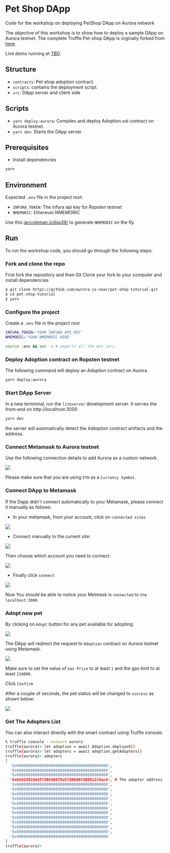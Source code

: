 # Pet Shop DApp

Code for the workshop on deploying PetShop DApp on Aurora network

The objective of this workshop is to show how to deploy a sample DApp on Aurora testnet. The complete Truffle Pet-shop DApp is orginally forked from [here](https://github.com/trufflesuite/pet-shop-tutorial).

Live demo running at *[TBD]()*.

## Structure

- `contracts`: Pet shop adoption contract.
- `scripts`: contains the deployment script.
- `src`: DApp server and client side

## Scripts

- `yarn deploy:aurora`: Compiles and deploy Adoption.sol contract on Aurora testnet.
- `yarn dev`: Starts the DApp server

## Prerequisites

- Install dependencies
```bash
yarn 
```

## Environment

Expected `.env` file in the project root:

- `INFURA_TOKEN`: The infura api key for Ropsten testnet
- `NMEMORIC`: Ethereum NMEMORIC 

Use this [iancoleman.io/bip39/](https://iancoleman.io/bip39/) to generate `NMEMORIC` on the fly.

## Run

To run the workshop code, you should go through the following steps:

### Fork and clone the repo

First fork the repository and then Git Clone your fork to your computer and install dependencies

```bash
$ git clone https://github.com/aurora-is-near/pet-shop-tutorial.git
$ cd pet-shop-tutorial
$ yarn
```

### Configure the project

Create a `.env` file in the project root

```bash
INFURA_TOKEN='YOUR INFURA API KEY'
NMEMORIC='YOUR NMEMORIC HERE'
```

```bash
source .env && set -a # exports all the env vars
```

### Deploy Adoption contract on Ropsten testnet

The following command will deploy an Adoption contract on Aurora.
```bash
yarn deploy:aurora
```

### Start DApp Server
In a new ternminal, run the `liteserver` development server. It serves the front-end on http://localhost:3000

```bash
yarn dev
```


the server will automatically detect the Adtoption contract artifacts and the address.
### Connect Metamask to Aurora testnet

Use the following connection details to add Aurora as a custom network.

![](./imgs/connect-to-aurora.png)

Please make sure that you are using `ETH` as a `Currency Symbol`.

### Connect DApp to Metamask 

If the Dapp didn't connect automatically to your Metamask, please connect it manually as follows:

- In your metamask, from your account, click on `connected sites`

![](./imgs/mm-settings.png)

- Connect manually to the current site:

![](./imgs/mm-connect.png)

Then choose which account you need to connect:

![](./imgs/mm-choose-account.png)

- Finally click `connect`

![](./imgs/mm-connect1.png)

Now You should be able to notice your Metmask is `connected` to `the localhost:3000`.


### Adopt new pet

By clicking on `Adopt` button for any pet available for adopting:


![](./imgs/mm-adopt1.png)


The DApp will redirect the request to `Adoption` contract on Aurora testnet using Metamask. 

![](./imgs/mm-adopt2.png)

Make sure to set the value of `Gas Price` to at least `1` and the gas limit to at least `210000`.

Click `Confirm`

After a couple of seconds, the pet status will be changed to `success` as shown below:

![](./imgs/mm-adopt3.jpg)

### Get The Adopters List

You can also interact directly with the smart contract using Truffle console:

```bash
% truffle console --network aurora                                                          
truffle(aurora)> let adoption = await Adoption.deployed()
truffle(aurora)> let adopters = await adoption.getAdopters()
truffle(aurora)> adopters
[
  '0x0000000000000000000000000000000000000000',
  '0x0000000000000000000000000000000000000000',
  '0x0000000000000000000000000000000000000000',
  '0x6A33382de9f73B846878a57500d055B981229ac4', # The adopter address
  '0x0000000000000000000000000000000000000000',
  '0x0000000000000000000000000000000000000000',
  '0x0000000000000000000000000000000000000000',
  '0x0000000000000000000000000000000000000000',
  '0x0000000000000000000000000000000000000000',
  '0x0000000000000000000000000000000000000000',
  '0x0000000000000000000000000000000000000000',
  '0x0000000000000000000000000000000000000000',
  '0x0000000000000000000000000000000000000000',
  '0x0000000000000000000000000000000000000000',
  '0x0000000000000000000000000000000000000000',
  '0x0000000000000000000000000000000000000000'
]
truffle(aurora)> 
```

